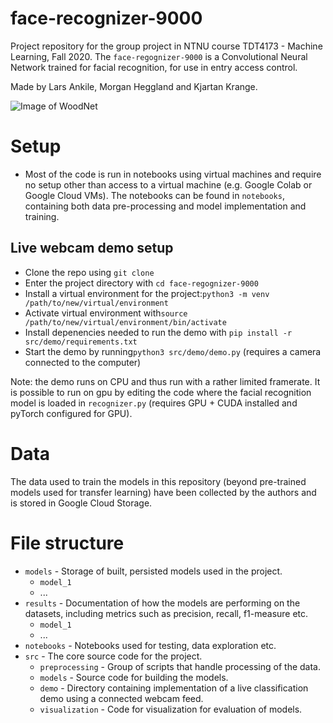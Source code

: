 # face-recognizer-9000
Project repository for the group project in NTNU course TDT4173 - Machine Learning, Fall 2020. The `face-regognizer-9000` is a Convolutional Neural Network trained for facial recognition, for use in entry access control. 

Made by Lars Ankile, Morgan Heggland and Kjartan Krange.

![Image of WoodNet](https://i.imgur.com/8PsWjr8.png)

# Setup
- Most of the code is run in notebooks using virtual machines and require no setup other than access to a virtual machine (e.g. Google Colab or Google Cloud VMs). The notebooks can be found in `notebooks`, containing both data pre-processing and model implementation and training.


## Live webcam demo setup
- Clone the repo using `git clone`
- Enter the project directory with `cd face-regognizer-9000`
- Install a virtual environment for the project:`python3 -m venv /path/to/new/virtual/environment`
- Activate virtual environment with`source /path/to/new/virtual/environment/bin/activate`
- Install depenencies needed to run the demo with `pip install -r src/demo/requirements.txt`
- Start the demo by running`python3 src/demo/demo.py` (requires a camera connected to the computer)

Note: the demo runs on CPU and thus run with a rather limited framerate. It is possible to run on gpu by editing the code where the facial recognition model is loaded in `recognizer.py` (requires GPU + CUDA installed and pyTorch configured for GPU).

# Data
The data used to train the models in this repository (beyond pre-trained models used for transfer learning) have been collected by the authors and is stored in Google Cloud Storage.

# File structure
- `models` - Storage of built, persisted models used in the project.
  - `model_1`
  - ...
- `results` - Documentation of how the models are performing on the datasets, including metrics such as precision, recall, f1-measure etc.
  - `model_1`
  - ...
- `notebooks` - Notebooks used for testing, data exploration etc.
- `src` - The core source code for the project.
  - `preprocessing` - Group of scripts that handle processing of the data.
  - `models` - Source code for building the models.
  - `demo` - Directory containing implementation of a live classification demo using a connected webcam feed.
  - `visualization` - Code for visualization for evaluation of models.
